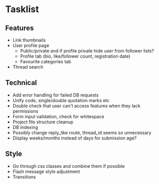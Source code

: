 # Tasklist

## Features
- Link thumbnails
- User profile page
    - Public/private and if profile private hide user from follower lists?
    - Profile tab (bio, like/follower count, registration date)
    - Favourite categories tab
- Thread search


## Technical
- Add error handling for failed DB requests
- Unify code, single/double quotation marks etc
- Double check that user can't access features when they lack permissions
- Form input validation, check for whitespace
- Project file structure cleanup
- DB indexing
- Possibly change reply_like route, thread_id seems so unnecessary
- Display weeks/months instead of days for submission age?

## Style
- Go through css classes and combine them if possible
- Flash message style adjustment
- Transitions 

